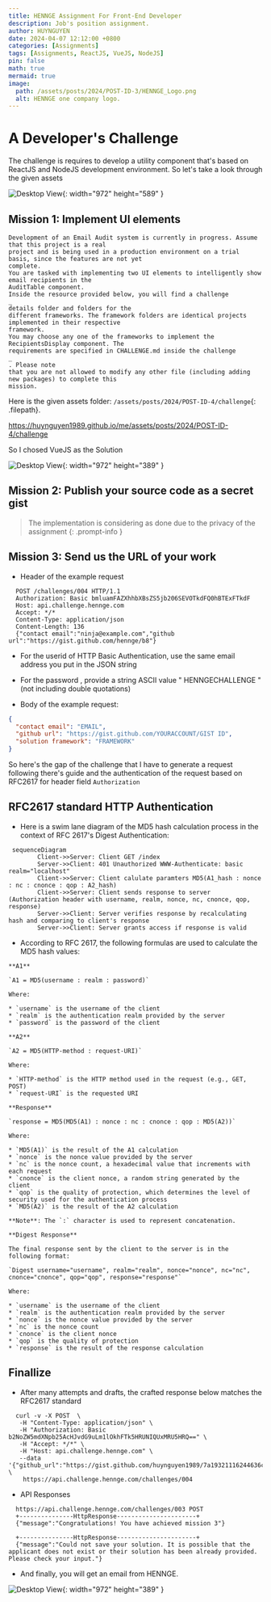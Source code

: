 ```yaml
---
title: HENNGE Assignment For Front-End Developer
description: Job's position assignment.
author: HUYNGUYEN	
date: 2024-04-07 12:12:00 +0800
categories: [Assignments]
tags: [Assignments, ReactJS, VueJS, NodeJS]
pin: false
math: true
mermaid: true
image:
  path: /assets/posts/2024/POST-ID-3/HENNGE_Logo.png
  alt: HENNGE one company logo.
---
```


<!-- POST-ID-4 -->
# A Developer's Challenge

The challenge is requires to develop a utility component that's based on ReactJS and NodeJS development environment. So let's take a look through the given assets

<!-- Requirement -->
![Desktop View](/assets/posts/2024/POST-ID-3/CapturedJobPosts.png){: width="972" height="589" }


## Mission 1: Implement UI elements
```text
Development of an Email Audit system is currently in progress. Assume that this project is a real
project and is being used in a production environment on a trial basis, since the features are not yet
complete.
You are tasked with implementing two UI elements to intelligently show email recipients in the
AuditTable component.
Inside the resource provided below, you will find a challenge
_
details folder and folders for the
different frameworks. The framework folders are identical projects implemented in their respective
framework.
You may choose any one of the frameworks to implement the RecipientsDisplay component. The
requirements are specified in CHALLENGE.md inside the challenge
_
. Please note
that you are not allowed to modify any other file (including adding new packages) to complete this
mission.
```

Here is the given assets folder:  `/assets/posts/2024/POST-ID-4/challenge`{: .filepath}.

<https://huynguyen1989.github.io/me/assets/posts/2024/POST-ID-4/challenge>

So I chosed VueJS as the Solution

<!-- Requirement -->
![Desktop View](/assets/posts/2024/POST-ID-4/challenge/challenge_details/Evaluation.png){: width="972" height="389" }

## Mission 2: Publish your source code as a secret gist
> The implementation is considering as done due to the privacy of the assignment
{: .prompt-info }


## Mission 3: Send us the URL of your work

- Header of the example request
```text
  POST /challenges/004 HTTP/1.1
  Authorization: Basic bmluamFAZXhhbXBsZS5jb206SEVOTkdFQ0hBTExFTkdF
  Host: api.challenge.hennge.com
  Accept: */*
  Content-Type: application/json
  Content-Length: 136
  {"contact email":"ninja@example.com","github url":"https://gist.github.com/hennge/b8"}
```
- For the userid of HTTP Basic Authentication, use the same email address you put in the JSON string

- For the password , provide a string ASCII value " HENNGECHALLENGE " (not including double quotations)

- Body of the example request:
```json
{
  "contact email": "EMAIL",
  "github url": "https://gist.github.com/YOURACCOUNT/GIST ID",
  "solution framework": "FRAMEWORK"
}
```

So here's the gap of the challenge that I have to generate a request following there's guide and the authentication of the request based on RFC2617 for header field `Authorization` 

## RFC2617 standard HTTP Authentication


- Here is a swim lane diagram of the MD5 hash calculation process in the context of RFC 2617's Digest Authentication:

```mermaid
 sequenceDiagram
        Client->>Server: Client GET /index
        Server->>Client: 401 Unauthorized WWW-Authenticate: basic realm="localhost"
        Client->>Server: Client calulate paramters MD5(A1_hash : nonce : nc : cnonce : qop : A2_hash)
        Client->>Server: Client sends response to server (Authorization header with username, realm, nonce, nc, cnonce, qop, response)
        Server->>Client: Server verifies response by recalculating hash and comparing to client's response
        Server->>Client: Server grants access if response is valid
```

- According to RFC 2617, the following formulas are used to calculate the MD5 hash values:
```text
**A1**

`A1 = MD5(username : realm : password)`

Where:

* `username` is the username of the client
* `realm` is the authentication realm provided by the server
* `password` is the password of the client

**A2**

`A2 = MD5(HTTP-method : request-URI)`

Where:

* `HTTP-method` is the HTTP method used in the request (e.g., GET, POST)
* `request-URI` is the requested URI

**Response**

`response = MD5(MD5(A1) : nonce : nc : cnonce : qop : MD5(A2))`

Where:

* `MD5(A1)` is the result of the A1 calculation
* `nonce` is the nonce value provided by the server
* `nc` is the nonce count, a hexadecimal value that increments with each request
* `cnonce` is the client nonce, a random string generated by the client
* `qop` is the quality of protection, which determines the level of security used for the authentication process
* `MD5(A2)` is the result of the A2 calculation

**Note**: The `:` character is used to represent concatenation.

**Digest Response**

The final response sent by the client to the server is in the following format:

`Digest username="username", realm="realm", nonce="nonce", nc="nc", cnonce="cnonce", qop="qop", response="response"`

Where:

* `username` is the username of the client
* `realm` is the authentication realm provided by the server
* `nonce` is the nonce value provided by the server
* `nc` is the nonce count
* `cnonce` is the client nonce
* `qop` is the quality of protection
* `response` is the result of the response calculation
```
## Finallize

- After many attempts and drafts, the crafted response below matches the RFC2617 standard

```text
  curl -v -X POST  \
   -H "Content-Type: application/json" \
   -H "Authorization: Basic b2NoZW5mdXNpb25AcHJvdG9uLm1lOkhFTk5HRUNIQUxMRU5HRQ==" \
   -H "Accept: */*" \
   -H "Host: api.challenge.hennge.com" \
   --data '{"github_url":"https://gist.github.com/huynguyen1989/7a19321116244636c4448c3cdaec4c3a","contact_email":"ochenfusion@proton.me","solution_framework":"vue"}' \
    https://api.challenge.hennge.com/challenges/004
```

- API Responses

```text
  https://api.challenge.hennge.com/challenges/003 POST
  +---------------HttpResponse----------------------+
  {"message":"Congratulations! You have achieved mission 3"}

  +---------------HttpResponse----------------------+
  {"message":"Could not save your solution. It is possible that the applicant does not exist or their solution has been already provided. Please check your input."}
```

- And finally, you will get an email from HENNGE. 

![Desktop View](/assets/posts/2024/POST-ID-4/email_response.png){: width="972" height="389" }
